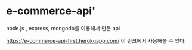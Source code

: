 # e-commerce-api'

node.js , express, mongodb를 이용해서 만든 api

https://e-commerce-api-first.herokuapp.com/ 이 링크에서 사용해볼 수 있다.
